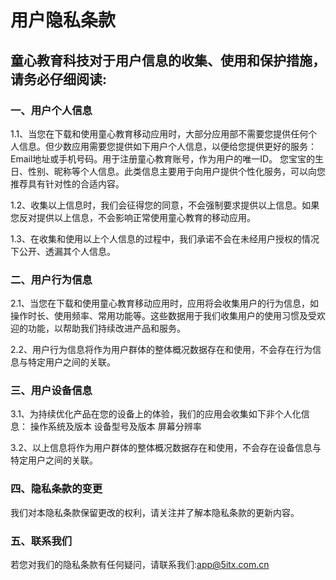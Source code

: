 # 用户隐私条款

## 童心教育科技对于用户信息的收集、使用和保护措施，请务必仔细阅读:

### 一、用户个人信息

1.1、当您在下载和使用童心教育移动应用时，大部分应用部不需要您提供任何个人信息。但少数应用需要您提供如下用户个人信息，以便给您提供更好的服务：
Email地址或手机号码。用于注册童心教育账号，作为用户的唯一ID。
您宝宝的生日、性别、昵称等个人信息。此类信息主要用于向用户提供个性化服务，可以向您推荐具有针对性的合适内容。

1.2、收集以上信息时，我们会征得您的同意，不会强制要求提供以上信息。如果您反对提供以上信息，不会影响正常使用童心教育的移动应用。

1.3、在收集和使用以上个人信息的过程中，我们承诺不会在未经用户授权的情况下公开、透漏其个人信息。

### 二、用户行为信息

2.1、当您在下载和使用童心教育移动应用时，应用将会收集用户的行为信息，如操作时长、使用频率、常用功能等。这些数据用于我们收集用户的使用习惯及受欢迎的功能，以帮助我们持续改进产品和服务。

2.2、用户行为信息将作为用户群体的整体概况数据存在和使用，不会存在行为信息与特定用户之间的关联。

### 三、用户设备信息

3.1、为持续优化产品在您的设备上的体验，我们的应用会收集如下非个人化信息：
操作系统及版本
设备型号及版本
屏幕分辨率

3.2、以上信息将作为用户群体的整体概况数据存在和使用，不会存在设备信息与特定用户之间的关联。

### 四、隐私条款的变更

我们对本隐私条款保留更改的权利，请关注并了解本隐私条款的更新内容。

### 五、联系我们

若您对我们的隐私条款有任何疑问，请联系我们:app@5itx.com.cn
